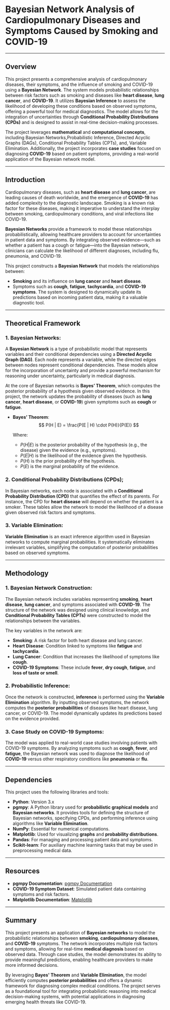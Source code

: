 # Bayesian Network Analysis of Cardiopulmonary Diseases and Symptoms Caused by Smoking and COVID-19

---

## Overview

This project presents a comprehensive analysis of cardiopulmonary diseases, their symptoms, and the influence of smoking and COVID-19 using a **Bayesian Network**. The system models probabilistic relationships between risk factors such as smoking and diseases like **heart disease**, **lung cancer**, and **COVID-19**. It utilizes **Bayesian Inference** to assess the likelihood of developing these conditions based on observed symptoms, offering a powerful tool for medical diagnostics. The model allows for the integration of uncertainties through **Conditional Probability Distributions (CPDs)** and is designed to assist in real-time decision-making processes.

The project leverages **mathematical** and **computational concepts**, including Bayesian Networks,Probabilistic Inference, Directed Acyclic Graphs (DAGs), Conditional Probability Tables (CPTs), and, Variable Elimination. Additionally, the project incorporates **case studies** focused on diagnosing **COVID-19** based on patient symptoms, providing a real-world application of the Bayesian network model.

---

## Introduction

Cardiopulmonary diseases, such as **heart disease** and **lung cancer**, are leading causes of death worldwide, and the emergence of **COVID-19** has added complexity to the diagnostic landscape. Smoking is a known risk factor for these diseases, making it imperative to understand the interplay between smoking, cardiopulmonary conditions, and viral infections like COVID-19.

**Bayesian Networks** provide a framework to model these relationships probabilistically, allowing healthcare providers to account for uncertainties in patient data and symptoms. By integrating observed evidence—such as whether a patient has a cough or fatigue—into the Bayesian network, clinicians can calculate the likelihood of different diagnoses, including flu, pneumonia, and COVID-19.

This project constructs a **Bayesian Network** that models the relationships between:

- **Smoking** and its influence on **lung cancer** and **heart disease**.
- Symptoms such as **cough**, **fatigue**, **tachycardia**, and **COVID-19 symptoms**.
The system is designed to dynamically update its predictions based on incoming patient data, making it a valuable diagnostic tool.

---

## Theoretical Framework

### 1. **Bayesian Networks:**

A **Bayesian Network** is a type of probabilistic model that represents variables and their conditional dependencies using a **Directed Acyclic Graph (DAG)**. Each node represents a variable, while the directed edges between nodes represent conditional dependencies. These models allow for the incorporation of uncertainty and provide a powerful mechanism for reasoning under uncertainty, particularly in medical diagnosis.

At the core of Bayesian networks is **Bayes’ Theorem**, which computes the posterior probability of a hypothesis given observed evidence. In this project, the network updates the probability of diseases (such as **lung cancer**, **heart disease**, or **COVID-19**) given symptoms such as **cough** or **fatigue**.

- **Bayes’ Theorem**:
  $$ P(H | E) = \frac{P(E | H) \cdot P(H)}{P(E)} $$
  
  Where:
  - $P(H|E)$ is the posterior probability of the hypothesis (e.g., the disease) given the evidence (e.g., symptoms).
  - $P(E|H)$ is the likelihood of the evidence given the hypothesis.
  - $P(H)$ is the prior probability of the hypothesis.
  - $P(E)$ is the marginal probability of the evidence.

### 2. **Conditional Probability Distributions (CPDs);**

In Bayesian networks, each node is associated with a **Conditional Probability Distribution (CPD)** that quantifies the effect of its parents. For instance, the CPD for **heart disease** will depend on whether the patient is a smoker. These tables allow the network to model the likelihood of a disease given observed risk factors and symptoms.

### 3. **Variable Elimination:**

**Variable Elimination** is an exact inference algorithm used in Bayesian networks to compute marginal probabilities. It systematically eliminates irrelevant variables, simplifying the computation of posterior probabilities based on observed symptoms.

---

## Methodology

### 1. **Bayesian Network Construction:**

The Bayesian network includes variables representing **smoking**, **heart disease**, **lung cancer**, and symptoms associated with **COVID-19**. The structure of the network was designed using clinical knowledge, and **Conditional Probability Tables (CPTs)** were constructed to model the relationships between the variables.

The key variables in the network are:

- **Smoking**: A risk factor for both heart disease and lung cancer.
- **Heart Disease**: Condition linked to symptoms like **fatigue** and **tachycardia**.
- **Lung Cancer**: Condition that increases the likelihood of symptoms like **cough**.
- **COVID-19 Symptoms**: These include **fever**, **dry cough**, **fatigue**, and **loss of taste or smell**.

### 2. **Probabilistic Inference:**

Once the network is constructed, **inference** is performed using the **Variable Elimination** algorithm. By inputting observed symptoms, the network computes the **posterior probabilities** of diseases like heart disease, lung cancer, or COVID-19. The model dynamically updates its predictions based on the evidence provided.

### 3. **Case Study on COVID-19 Symptoms:**

The model was applied to real-world case studies involving patients with COVID-19 symptoms. By analyzing symptoms such as **cough**, **fever**, and **fatigue**, the Bayesian network was used to diagnose the likelihood of **COVID-19** versus other respiratory conditions like **pneumonia** or **flu**.

---

## Dependencies

This project uses the following libraries and tools:

- **Python**: Version 3.x
- **pgmpy**: A Python library used for **probabilistic graphical models** and **Bayesian networks**. It provides tools for defining the structure of Bayesian networks, specifying CPDs, and performing inference using algorithms like **Variable Elimination**.
- **NumPy**: Essential for numerical computations.
- **Matplotlib**: Used for visualizing **graphs** and **probability distributions**.
- **Pandas**: For managing and processing patient data and symptoms.
- **Scikit-learn**: For auxiliary machine learning tasks that may be used in preprocessing medical data.

---

## Resources

- **pgmpy Documentation**: [pgmpy Documentation](https://pgmpy.org/)
- **COVID-19 Symptom Dataset**: Simulated patient data containing symptoms and risk factors.
- **Matplotlib Documentation**: [Matplotlib](https://matplotlib.org/)

---

## Summary

This project presents an application of **Bayesian networks** to model the probabilistic relationships between **smoking**, **cardiopulmonary diseases**, and **COVID-19** symptoms. The network incorporates multiple risk factors and symptoms, allowing for real-time **medical diagnosis** based on observed data. Through case studies, the model demonstrates its ability to provide meaningful predictions, enabling healthcare providers to make more informed decisions.

By leveraging **Bayes' Theorem** and **Variable Elimination**, the model efficiently computes **posterior probabilities** and offers a dynamic framework for diagnosing complex medical conditions. The project serves as a foundational tool for integrating probabilistic reasoning into medical decision-making systems, with potential applications in diagnosing emerging health threats like COVID-19.
